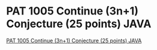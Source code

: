 # PAT 1005 Continue (3n+1) Conjecture (25 points) JAVA
[PAT 1005 Continue (3n+1) Conjecture (25 points) JAVA](https://aiwithcloud.com/2022/09/15/pat_1005_continue_3n1_conjecture_25_points_java/)